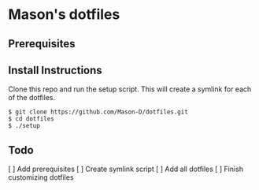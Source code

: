 # Mason's dotfiles

## Prerequisites

## Install Instructions

Clone this repo and run the setup script. This will create a symlink for each of the dotfiles.
```
$ git clone https://github.com/Mason-D/dotfiles.git
$ cd dotfiles
$ ./setup
```

## Todo
[ ] Add prerequisites
[ ] Create symlink script
[ ] Add all dotfiles
[ ] Finish customizing dotfiles
